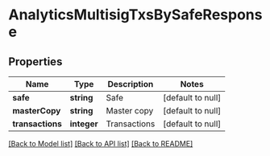 # AnalyticsMultisigTxsBySafeResponse

## Properties
Name | Type | Description | Notes
------------ | ------------- | ------------- | -------------
**safe** | **string** | Safe | [default to null]
**masterCopy** | **string** | Master copy | [default to null]
**transactions** | **integer** | Transactions | [default to null]

[[Back to Model list]](../README.md#documentation-for-models) [[Back to API list]](../README.md#documentation-for-api-endpoints) [[Back to README]](../README.md)


